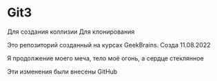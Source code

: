 # Git3
Для создания коллизии
Для клонирования

Это репозиторий созданный на курсах GeekBrains. Созда 11.08.2022

Я продолжение моего меча, тело моё огонь, а сердце стеклянное

Эти изменения были внесены GitHub
